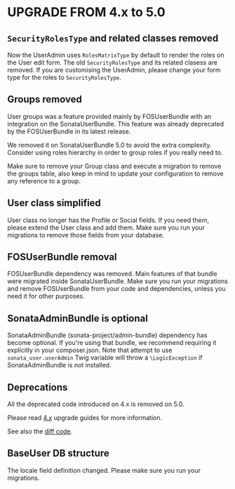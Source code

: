 UPGRADE FROM 4.x to 5.0
=======================

## `SecurityRolesType` and related classes removed

Now the UserAdmin uses `RolesMatrixType` by default to render the roles on the
User edit form. The old `SecurityRolesType` and its related clasess are removed.
If you are customising the UserAdmin, please change your form type for
the roles to `SecurityRolesType`.

## Groups removed

User groups was a feature provided mainly by FOSUserBundle with an integration on the
SonataUserBundle. This feature was already deprecated by the FOSUserBundle in its latest
release.

We removed it on SonataUserBundle 5.0 to avoid the extra complexity. Consider using roles
hierarchy in order to group roles if you really need to.

Make sure to remove your Group class and execute a migration to remove the groups table, also keep in mind to update your configuration to remove any reference to a group.

## User class simplified

User class no longer has the Profile or Social fields. If you need them, please extend
the User class and add them. Make sure you run your migrations to remove those fields from
your database.

## FOSUserBundle removal

FOSUserBundle dependency was removed. Main features of that bundle were migrated
inside SonataUserBundle. Make sure you run your migrations and remove FOSUserBundle
from your code and dependencies, unless you need it for other purposes.

## SonataAdminBundle is optional

SonataAdminBundle (sonata-project/admin-bundle) dependency has become optional. If you're using
that bundle, we recommend requiring it explicitly in your composer.json. Note that attempt to use
`sonata_user.userAdmin` Twig variable will throw a `\LogicException` if SonataAdminBundle is not installed.

## Deprecations

All the deprecated code introduced on 4.x is removed on 5.0.

Please read [4.x](https://github.com/sonata-project/SonataUserBundle/tree/4.x) upgrade guides for more information.

See also the [diff code](https://github.com/sonata-project/SonataUserBundle/compare/4.x...5.0.0).

## BaseUser DB structure

The locale field definition changed. Please make sure you run your migrations.

